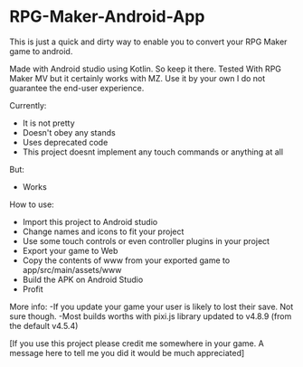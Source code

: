 # RPG-Maker-Android-App
 This is just a quick and dirty way to enable you to convert your RPG Maker game to android.

Made with Android studio using Kotlin. So keep it there. Tested With RPG Maker MV but it certainly works with MZ. Use it by your own I do not guarantee the end-user experience.

Currently:
- It is not pretty
- Doesn't obey any stands
- Uses deprecated code
- This project doesnt implement any touch commands or anything at all

But:
- Works

How to use:
- Import this project to Android studio
- Change names and icons to fit your project
- Use some touch controls or even controller plugins in your project
- Export your game to Web
- Copy the contents of www from your exported game to app/src/main/assets/www
- Build the APK on Android Studio
- Profit

More info:
-If you update your game your user is likely to lost their save. Not sure though.
-Most builds worths with pixi.js library updated to v4.8.9 (from the default v4.5.4)

[If you use this project please credit me somewhere in your game.
A message here to tell me you did it would be much appreciated]
